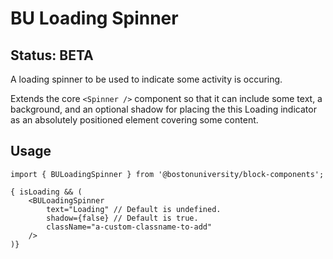 # BU Loading Spinner
## Status: BETA

A loading spinner to be used to indicate some activity is occuring.

Extends the core `<Spinner />` component so that it can include
some text, a background, and an optional shadow for placing the
this Loading indicator as an absolutely positioned element covering
some content.


## Usage
`import { BULoadingSpinner } from '@bostonuniversity/block-components';`


```
{ isLoading && (
	<BULoadingSpinner
		text="Loading" // Default is undefined.
		shadow={false} // Default is true.
		className="a-custom-classname-to-add"
	/>
)}
```
